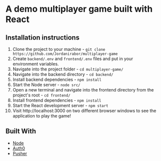# A demo multiplayer game built with React

## Installation instructions

1. Clone the project to your machine - `git clone https://github.com/Jordanirabor/multiplayer-game`
2. Create `backend/.env` and `frontend/.env` files and put in your environment variables.
3. Navigate into the project folder - `cd multiplayer-game/`
4. Navigate into the backend directory - `cd backend/`
5. Install backend dependencies - `npm install`
6. Start the Node server - `node src/`
7. Open a new terminal and navigate into the frontend directory from the project's root - `cd frontend/`
8. Install frontend dependencies - `npm install`
9. Start the React development server - `npm start`
10. Visit http://localhost:3000 on two different browser windows to see the application to play the game!

## Built With

- [Node](https://nodejs.org/en/)
- [Auth0](https://auth0.com/)
- [Pusher](https://pusher.com/)

